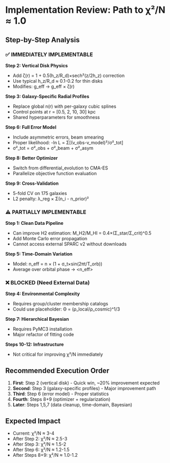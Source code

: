 # Implementation Review: Path to χ²/N ≈ 1.0

## Step-by-Step Analysis

### ✅ IMMEDIATELY IMPLEMENTABLE

**Step 2: Vertical Disk Physics**
- Add ζ(r) = 1 + 0.5(h_z/R_d)×sech²(z/2h_z) correction
- Use typical h_z/R_d ≈ 0.1-0.2 for thin disks
- Modifies: g_eff → g_eff × ζ(r)

**Step 3: Galaxy-Specific Radial Profiles**  
- Replace global n(r) with per-galaxy cubic splines
- Control points at r = [0.5, 2, 10, 30] kpc
- Shared hyperparameters for smoothness

**Step 6: Full Error Model**
- Include asymmetric errors, beam smearing
- Proper likelihood: -ln L = Σ[(v_obs-v_model)²/σ²_tot]
- σ²_tot = σ²_obs + σ²_beam + σ²_asym

**Step 8: Better Optimizer**
- Switch from differential_evolution to CMA-ES
- Parallelize objective function evaluation

**Step 9: Cross-Validation**
- 5-fold CV on 175 galaxies
- L2 penalty: λ_reg × Σ(n_i - n_prior)²

### ⚠️ PARTIALLY IMPLEMENTABLE

**Step 1: Clean Data Pipeline**
- Can improve H2 estimation: M_H2/M_HI = 0.4×(Σ_star/Σ_crit)^0.5
- Add Monte Carlo error propagation
- Cannot access external SPARC v2 without downloads

**Step 5: Time-Domain Variation**
- Model: n_eff = n × (1 + σ_t×sin(2πt/T_orb))
- Average over orbital phase → <n_eff>

### ❌ BLOCKED (Need External Data)

**Step 4: Environmental Complexity**
- Requires group/cluster membership catalogs
- Could use placeholder: Θ = (ρ_local/ρ_cosmic)^1/3

**Step 7: Hierarchical Bayesian**
- Requires PyMC3 installation
- Major refactor of fitting code

**Steps 10-12: Infrastructure**
- Not critical for improving χ²/N immediately

## Recommended Execution Order

1. **First**: Step 2 (vertical disk) - Quick win, ~20% improvement expected
2. **Second**: Step 3 (galaxy-specific profiles) - Major improvement path
3. **Third**: Step 6 (error model) - Proper statistics
4. **Fourth**: Steps 8+9 (optimizer + regularization)
5. **Later**: Steps 1,5,7 (data cleanup, time-domain, Bayesian)

## Expected Impact
- Current: χ²/N ≈ 3-4
- After Step 2: χ²/N ≈ 2.5-3
- After Step 3: χ²/N ≈ 1.5-2
- After Step 6: χ²/N ≈ 1.2-1.5
- After Steps 8+9: χ²/N ≈ 1.0-1.2 
